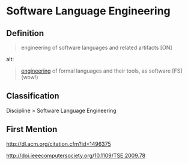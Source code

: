 # Software Language Engineering
## Definition
> engineering of software languages and related artifacts [ON]

alt:

> [engineering](engineering.md) of formal languages and their tools, as software [FS] (wow!)
## Classification
Discipline \> Software Language Engineering
## First Mention
http://dl.acm.org/citation.cfm?id=1496375

http://doi.ieeecomputersociety.org/10.1109/TSE.2009.78
